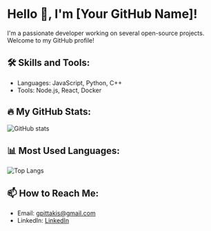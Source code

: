 # Hello 👋, I'm [Your GitHub Name]!

I'm a passionate developer working on several open-source projects. Welcome to my GitHub profile!

## 🛠 Skills and Tools:
- Languages: JavaScript, Python, C++
- Tools: Node.js, React, Docker

## 🔥 My GitHub Stats:
![GitHub stats](https://github-readme-stats.vercel.app/api?username=GeorgeOLoco&show_icons=true&theme=tokyonight)

## 📊 Most Used Languages:
![Top Langs](https://github-readme-stats.vercel.app/api/top-langs/?username=GeorgeOLoco&layout=compact&theme=tokyonight)

## 📫 How to Reach Me:
- Email: [gpittakis@gmail.com](mailto:gpittakis@gmail.com)
- LinkedIn: [LinkedIn](www.linkedin.com/in/gpittakis)

